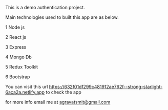 This is a demo authentication project.

Main technologies used to built this app are as below.

1 Node js

2 React js

3 Express

4 Mongo Db

5 Redux Toolkit

6 Bootstrap 

You  can visit this url https://632f01df299c481912ae762f--strong-starlight-6aca2a.netlify.app to check the app

for more info email me at agravatsmit@gmail.com
